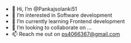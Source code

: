 - 👋 Hi, I’m @Pankajsolanki51
- 👀 I’m interested in Software development
- 🌱 I’m currently learning Frontend development
- 💞️ I’m looking to collaborate on ...
- 📫 Reach me out on ps4066367@gmail.com

<!---
Pankajsolanki51/Pankajsolanki51 is a ✨ special ✨ repository because its `README.md` (this file) appears on your GitHub profile.
You can click the Preview link to take a look at your changes.
--->
